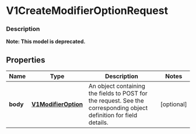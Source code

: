 
# V1CreateModifierOptionRequest

### Description


**Note: This model is deprecated.**

## Properties
Name | Type | Description | Notes
------------ | ------------- | ------------- | -------------
**body** | [**V1ModifierOption**](V1ModifierOption.md) | An object containing the fields to POST for the request.  See the corresponding object definition for field details. |  [optional]



